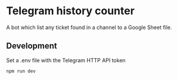 # Telegram history counter
A bot which list any ticket found in a channel to a Google Sheet file.

## Development

Set a .env file with the Telegram HTTP API token

`npm run dev`
